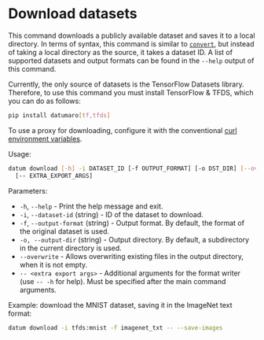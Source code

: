# Download datasets


This command downloads a publicly available dataset and saves it to a local
directory.
In terms of syntax, this command is similar to [`convert`](../convert),
but instead of taking a local directory as the source, it takes a dataset ID.
A list of supported datasets and output formats can be found in the `--help`
output of this command.

Currently, the only source of datasets is the TensorFlow Datasets library.
Therefore, to use this command you must install TensorFlow & TFDS, which you can
do as follows:

```sh
pip install datumaro[tf,tfds]
```

To use a proxy for downloading, configure it with the conventional
[curl environment variables](https://everything.curl.dev/usingcurl/proxies/env).

Usage:

``` bash
datum download [-h] -i DATASET_ID [-f OUTPUT_FORMAT] [-o DST_DIR] [--overwrite]
  [-- EXTRA_EXPORT_ARGS]
```

Parameters:

- `-h`, `--help` - Print the help message and exit.
- `-i`, `--dataset-id` (string) - ID of the dataset to download.
- `-f`, `--output-format` (string) - Output format. By default, the format
  of the original dataset is used.
- `-o, --output-dir` (string) - Output directory. By default, a subdirectory
  in the current directory is used.
- `--overwrite` - Allows overwriting existing files in the output directory,
  when it is not empty.
- `-- <extra export args>` - Additional arguments for the format writer
  (use `-- -h` for help). Must be specified after the main command arguments.

Example: download the MNIST dataset, saving it in the ImageNet text format:

``` bash
datum download -i tfds:mnist -f imagenet_txt -- --save-images
```
